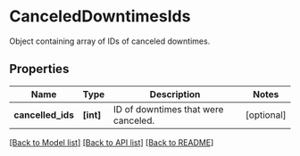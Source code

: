 # CanceledDowntimesIds

Object containing array of IDs of canceled downtimes.

## Properties
Name | Type | Description | Notes
------------ | ------------- | ------------- | -------------
**cancelled_ids** | **[int]** | ID of downtimes that were canceled. | [optional] 

[[Back to Model list]](README.md#documentation-for-models) [[Back to API list]](README.md#documentation-for-api-endpoints) [[Back to README]](README.md)


